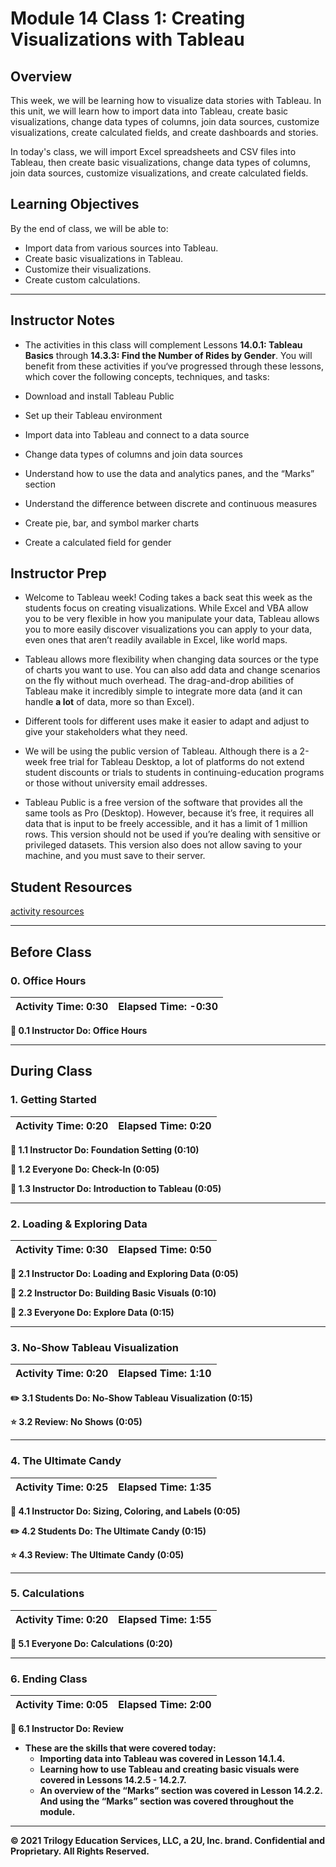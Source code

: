 # Module 14 Class 1: Creating Visualizations with Tableau

## Overview

This week, we will be learning how to visualize data stories with Tableau. In this unit, we will learn how to import data into Tableau, create basic visualizations, change data types of columns, join data sources, customize visualizations, create calculated fields, and create dashboards and stories.

In today's class, we will import Excel spreadsheets and CSV files into Tableau, then create basic visualizations, change data types of columns, join data sources, customize visualizations, and create calculated fields.  

## Learning Objectives

By the end of class, we will be able to:

* Import data from various sources into Tableau.
* Create basic visualizations in Tableau.
* Customize their visualizations.
* Create custom calculations.

- - -

## Instructor Notes

* The activities in this class will complement Lessons **14.0.1: Tableau Basics** through **14.3.3: Find the Number of Rides by Gender**.  You will benefit from these activities if you‘ve progressed through these lessons, which cover the following concepts, techniques, and tasks:  

* Download and install Tableau Public
* Set up their Tableau environment
* Import data into Tableau and connect to a data source
* Change data types of columns and join data sources
* Understand how to use the data and analytics panes, and the “Marks” section
* Understand the difference between discrete and continuous measures
* Create pie, bar, and symbol marker charts
* Create a calculated field for gender

## Instructor Prep

* Welcome to Tableau week! Coding takes a back seat this week as the students focus on creating visualizations. While Excel and VBA allow you to be very flexible in how you manipulate your data, Tableau allows you to more easily discover visualizations you can apply to your data, even ones that aren’t readily available in Excel, like world maps.

* Tableau allows more flexibility when changing data sources or the type of charts you want to use. You can also add data and change scenarios on the fly without much overhead. The drag-and-drop abilities of Tableau make it incredibly simple to integrate more data (and it can handle **a lot** of data, more so than Excel).

* Different tools for different uses make it easier  to adapt and adjust to give your stakeholders what they need.

* We will be using the public version of Tableau. Although there is a 2-week free trial for Tableau Desktop, a lot of platforms do not extend student discounts or trials to students in continuing-education programs or those without university email addresses.

* Tableau Public is a free version of the software that provides all the same tools as Pro (Desktop). However, because it’s free, it requires all data that is input to be freely accessible, and it has a limit of 1 million rows. This version should not be used if you’re dealing with sensitive or privileged datasets. This version also does not allow saving to your machine, and you must save to their server.

## Student Resources

[activity resources](https://2u-data-curriculum-team.s3.amazonaws.com/data-viz-online-lesson-plans/14-Lessons/14_1-Student_Resources.zip)

- - -

## Before Class

### 0. Office Hours

| Activity Time: 0:30       |  Elapsed Time:     -0:30  |
|---------------------------|---------------------------|

<strong> 📣 0.1 Instructor Do: Office Hours</strong>

- - -

## During Class

### 1. Getting Started

| Activity Time:       0:20 |  Elapsed Time:      0:20  |
|---------------------------|---------------------------|

<strong>📣 1.1 Instructor Do: Foundation Setting (0:10)</strong>

<strong>🎉  1.2 Everyone Do: Check-In (0:05)</strong>

<strong> 📣 1.3 Instructor Do: Introduction to Tableau (0:05) </strong>

- - -


### 2. Loading & Exploring Data

| Activity Time:       0:30 |  Elapsed Time:      0:50  |
|---------------------------|---------------------------|

<strong> 📣 2.1 Instructor Do: Loading and Exploring Data (0:05)</summary>

<strong> 📣 2.2 Instructor Do: Building Basic Visuals (0:10) </strong>

<strong>🎉  2.3 Everyone Do: Explore Data (0:15)</strong>

- - -

### 3. No-Show Tableau Visualization

| Activity Time:       0:20 |  Elapsed Time:      1:10  |
|---------------------------|---------------------------|

<strong> ✏️ 3.1 Students Do: No-Show Tableau Visualization (0:15)</strong>

<strong> ⭐ 3.2 Review: No Shows (0:05)</strong>

- - -

### 4. The Ultimate Candy

| Activity Time:       0:25 |  Elapsed Time:      1:35  |
|---------------------------|---------------------------|

<strong> 📣 4.1 Instructor Do: Sizing, Coloring, and Labels (0:05)</strong>

<strong> ✏️ 4.2 Students Do: The Ultimate Candy (0:15)</strong>

<strong> ⭐ 4.3 Review: The Ultimate Candy (0:05)</strong>

- - -

### 5. Calculations

| Activity Time:       0:20 |  Elapsed Time:      1:55  |
|---------------------------|---------------------------|

<strong>🎉 5.1 Everyone Do: Calculations (0:20)</strong>

- - -

### 6. Ending Class

| Activity Time:       0:05 |  Elapsed Time:      2:00  |
|---------------------------|---------------------------|

<strong>📣  6.1 Instructor Do: Review </strong>

* These are the skills that were covered today:
  * Importing data into Tableau was covered in **Lesson 14.1.4**.
  * Learning how to use Tableau and creating basic visuals were covered in **Lessons 14.2.5 - 14.2.7**.
  * An overview of the “Marks” section was covered in **Lesson 14.2.2**. And using the “Marks” section was covered throughout the module.

---

© 2021 Trilogy Education Services, LLC, a 2U, Inc. brand.  Confidential and Proprietary.  All Rights Reserved.

